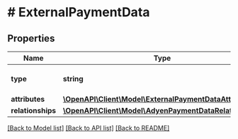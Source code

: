 # # ExternalPaymentData

## Properties

Name | Type | Description | Notes
------------ | ------------- | ------------- | -------------
**type** | **string** | The resource&#39;s type |
**attributes** | [**\OpenAPI\Client\Model\ExternalPaymentDataAttributes**](ExternalPaymentDataAttributes.md) |  |
**relationships** | [**\OpenAPI\Client\Model\AdyenPaymentDataRelationships**](AdyenPaymentDataRelationships.md) |  | [optional]

[[Back to Model list]](../../README.md#models) [[Back to API list]](../../README.md#endpoints) [[Back to README]](../../README.md)

